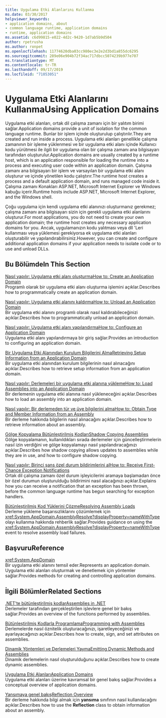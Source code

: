 ```yaml
---
title: Uygulama Etki Alanlarını Kullanma
ms.date: 03/30/2017
helpviewer_keywords:
- application domains, about
- common language runtime, application domains
- runtime, application domains
ms.assetid: c6d99815-e022-4d2c-9420-1d7ab5b9d504
author: rpetrusha
ms.author: ronpet
ms.openlocfilehash: 11774620dba03cc980ec3e2e2d3bd1a855dc6295
ms.sourcegitcommit: 289e06e904b72f34ac717dbcc5074239b977e707
ms.translationtype: MT
ms.contentlocale: tr-TR
ms.lasthandoff: 09/17/2019
ms.locfileid: "71053051"
---
```

# <a name="using-application-domains"></a><span data-ttu-id="017d9-102">Uygulama Etki Alanlarını Kullanma</span><span class="sxs-lookup"><span data-stu-id="017d9-102">Using Application Domains</span></span>

<span data-ttu-id="017d9-103">Uygulama etki alanları, ortak dil çalışma zamanı için bir yalıtım birimi sağlar.</span><span class="sxs-lookup"><span data-stu-id="017d9-103">Application domains provide a unit of isolation for the common language runtime.</span></span> <span data-ttu-id="017d9-104">Bunlar bir işlem içinde oluşturulup çalıştırılır.</span><span class="sxs-lookup"><span data-stu-id="017d9-104">They are created and run inside a process.</span></span> <span data-ttu-id="017d9-105">Uygulama etki alanları genellikle çalışma zamanının bir işleme yüklenmesi ve bir uygulama etki alanı içinde Kullanıcı kodu yürütmesi ile ilgili bir uygulama olan bir çalışma zamanı ana bilgisayarı tarafından oluşturulur.</span><span class="sxs-lookup"><span data-stu-id="017d9-105">Application domains are usually created by a runtime host, which is an application responsible for loading the runtime into a process and executing user code within an application domain.</span></span> <span data-ttu-id="017d9-106">Çalışma zamanı ana bilgisayarı bir işlem ve varsayılan bir uygulama etki alanı oluşturur ve içinde yönetilen kodu çalıştırır.</span><span class="sxs-lookup"><span data-stu-id="017d9-106">The runtime host creates a process and a default application domain, and runs managed code inside it.</span></span> <span data-ttu-id="017d9-107">Çalışma zamanı Konakları ASP.NET, Microsoft Internet Explorer ve Windows kabuğu içerir.</span><span class="sxs-lookup"><span data-stu-id="017d9-107">Runtime hosts include ASP.NET, Microsoft Internet Explorer, and the Windows shell.</span></span>  
  
<span data-ttu-id="017d9-108">Çoğu uygulama için kendi uygulama etki alanınızı oluşturmanız gerekmez; çalışma zamanı ana bilgisayarı sizin için gerekli uygulama etki alanlarını oluşturur.</span><span class="sxs-lookup"><span data-stu-id="017d9-108">For most applications, you do not need to create your own application domain; the runtime host creates any necessary application domains for you.</span></span> <span data-ttu-id="017d9-109">Ancak, uygulamanızın kodu yalıtması veya dll 'Leri kullanması veya yüklemesi gerekiyorsa ek uygulama etki alanları oluşturabilir ve yapılandırabilirsiniz.</span><span class="sxs-lookup"><span data-stu-id="017d9-109">However, you can create and configure additional application domains if your application needs to isolate code or to use and unload DLLs.</span></span>  
  
## <a name="in-this-section"></a><span data-ttu-id="017d9-110">Bu Bölümde</span><span class="sxs-lookup"><span data-stu-id="017d9-110">In This Section</span></span>  

[<span data-ttu-id="017d9-111">Nasıl yapılır: Uygulama etki alanı oluşturma</span><span class="sxs-lookup"><span data-stu-id="017d9-111">How to: Create an Application Domain</span></span>](how-to-create-an-application-domain.md)  
<span data-ttu-id="017d9-112">Programlı olarak bir uygulama etki alanı oluşturma işlemini açıklar.</span><span class="sxs-lookup"><span data-stu-id="017d9-112">Describes how to programmatically create an application domain.</span></span>  
  
[<span data-ttu-id="017d9-113">Nasıl yapılır: Uygulama etki alanını kaldırma</span><span class="sxs-lookup"><span data-stu-id="017d9-113">How to: Unload an Application Domain</span></span>](how-to-unload-an-application-domain.md)  
<span data-ttu-id="017d9-114">Bir uygulama etki alanını programlı olarak nasıl kaldırabileceğinizi açıklar.</span><span class="sxs-lookup"><span data-stu-id="017d9-114">Describes how to programmatically unload an application domain.</span></span>  
  
[<span data-ttu-id="017d9-115">Nasıl yapılır: Uygulama etki alanı yapılandırma</span><span class="sxs-lookup"><span data-stu-id="017d9-115">How to: Configure an Application Domain</span></span>](how-to-configure-an-application-domain.md)  
<span data-ttu-id="017d9-116">Uygulama etki alanı yapılandırmaya bir giriş sağlar.</span><span class="sxs-lookup"><span data-stu-id="017d9-116">Provides an introduction to configuring an application domain.</span></span>  
  
[<span data-ttu-id="017d9-117">Bir Uygulama Etki Alanından Kurulum Bilgilerini Alma</span><span class="sxs-lookup"><span data-stu-id="017d9-117">Retrieving Setup Information from an Application Domain</span></span>](retrieve-setup-information.md)  
<span data-ttu-id="017d9-118">Bir uygulama etki alanından kurulum bilgilerinin nasıl alınacağını açıklar.</span><span class="sxs-lookup"><span data-stu-id="017d9-118">Describes how to retrieve setup information from an application domain.</span></span>  
  
[<span data-ttu-id="017d9-119">Nasıl yapılır: Derlemeleri bir uygulama etki alanına yükleme</span><span class="sxs-lookup"><span data-stu-id="017d9-119">How to: Load Assemblies into an Application Domain</span></span>](how-to-load-assemblies-into-an-application-domain.md)  
<span data-ttu-id="017d9-120">Bir derlemenin uygulama etki alanına nasıl yükleneceğini açıklar.</span><span class="sxs-lookup"><span data-stu-id="017d9-120">Describes how to load an assembly into an application domain.</span></span>  
  
[<span data-ttu-id="017d9-121">Nasıl yapılır: Bir derlemeden tür ve üye bilgilerini alma</span><span class="sxs-lookup"><span data-stu-id="017d9-121">How to: Obtain Type and Member Information from an Assembly</span></span>](../reflection-and-codedom/get-type-member-information.md)  
<span data-ttu-id="017d9-122">Bir derleme hakkında bilgilerin nasıl alınacağını açıklar.</span><span class="sxs-lookup"><span data-stu-id="017d9-122">Describes how to retrieve information about an assembly.</span></span>  
  
[<span data-ttu-id="017d9-123">Gölge Kopyalama Bütünleştirilmiş Kodları</span><span class="sxs-lookup"><span data-stu-id="017d9-123">Shadow Copying Assemblies</span></span>](shadow-copy-assemblies.md)  
<span data-ttu-id="017d9-124">Gölge kopyalamanın, kullanıldıkları sırada derlemeler için güncelleştirmelerin nasıl izin verdiğini ve gölge kopyalamayı nasıl yapılandıracağınızı açıklar.</span><span class="sxs-lookup"><span data-stu-id="017d9-124">Describes how shadow copying allows updates to assemblies while they are in use, and how to configure shadow copying.</span></span>  
  
[<span data-ttu-id="017d9-125">Nasıl yapılır: Birinci şans özel durum bildirimlerini al</span><span class="sxs-lookup"><span data-stu-id="017d9-125">How to: Receive First-Chance Exception Notifications</span></span>](how-to-receive-first-chance-exception-notifications.md)  
<span data-ttu-id="017d9-126">Ortak dil çalışma zamanı özel durum işleyicilerini aramaya başlamadan önce bir özel durumun oluşturulduğu bildirimini nasıl alacağınızı açıklar.</span><span class="sxs-lookup"><span data-stu-id="017d9-126">Explains how you can receive a notification that an exception has been thrown, before the common language runtime has begun searching for exception handlers.</span></span>  
  
[<span data-ttu-id="017d9-127">Bütünleştirilmiş Kod Yüklerini Çözme</span><span class="sxs-lookup"><span data-stu-id="017d9-127">Resolving Assembly Loads</span></span>](../../standard/assembly/resolve-loads.md)  
<span data-ttu-id="017d9-128">Derleme yükleme başarısızlıklarını çözümlemek için <xref:System.AppDomain.AssemblyResolve?displayProperty=nameWithType> olayı kullanma hakkında rehberlik sağlar.</span><span class="sxs-lookup"><span data-stu-id="017d9-128">Provides guidance on using the <xref:System.AppDomain.AssemblyResolve?displayProperty=nameWithType> event to resolve assembly load failures.</span></span>  
  
## <a name="reference"></a><span data-ttu-id="017d9-129">Başvuru</span><span class="sxs-lookup"><span data-stu-id="017d9-129">Reference</span></span>  

<xref:System.AppDomain>  
<span data-ttu-id="017d9-130">Bir uygulama etki alanını temsil eder.</span><span class="sxs-lookup"><span data-stu-id="017d9-130">Represents an application domain.</span></span> <span data-ttu-id="017d9-131">Uygulama etki alanları oluşturmak ve denetlemek için yöntemler sağlar.</span><span class="sxs-lookup"><span data-stu-id="017d9-131">Provides methods for creating and controlling application domains.</span></span>  
  
## <a name="related-sections"></a><span data-ttu-id="017d9-132">İlgili Bölümler</span><span class="sxs-lookup"><span data-stu-id="017d9-132">Related Sections</span></span>  
[<span data-ttu-id="017d9-133">.NET’te bütünleştirilmiş kodlar</span><span class="sxs-lookup"><span data-stu-id="017d9-133">Assemblies in .NET</span></span>](../../standard/assembly/index.md)  
<span data-ttu-id="017d9-134">Derlemeler tarafından gerçekleştirilen işlevlere genel bir bakış sağlar.</span><span class="sxs-lookup"><span data-stu-id="017d9-134">Provides an overview of the functions performed by assemblies.</span></span>  
  
[<span data-ttu-id="017d9-135">Bütünleştirilmiş Kodlarla Programlama</span><span class="sxs-lookup"><span data-stu-id="017d9-135">Programming with Assemblies</span></span>](../../standard/assembly/program.md)  
<span data-ttu-id="017d9-136">Derlemelerde nasıl öznitelik oluşturacağınızı, işaretleyeceğinizi ve ayarlayacağınızı açıklar.</span><span class="sxs-lookup"><span data-stu-id="017d9-136">Describes how to create, sign, and set attributes on assemblies.</span></span>  
  
[<span data-ttu-id="017d9-137">Dinamik Yöntemleri ve Derlemeleri Yayma</span><span class="sxs-lookup"><span data-stu-id="017d9-137">Emitting Dynamic Methods and Assemblies</span></span>](../reflection-and-codedom/emitting-dynamic-methods-and-assemblies.md)  
<span data-ttu-id="017d9-138">Dinamik derlemelerin nasıl oluşturulduğunu açıklar.</span><span class="sxs-lookup"><span data-stu-id="017d9-138">Describes how to create dynamic assemblies.</span></span>  
  
[<span data-ttu-id="017d9-139">Uygulama Etki Alanları</span><span class="sxs-lookup"><span data-stu-id="017d9-139">Application Domains</span></span>](application-domains.md)  
<span data-ttu-id="017d9-140">Uygulama etki alanları üzerine kavramsal bir genel bakış sağlar.</span><span class="sxs-lookup"><span data-stu-id="017d9-140">Provides a conceptual overview of application domains.</span></span>  
  
[<span data-ttu-id="017d9-141">Yansımaya genel bakış</span><span class="sxs-lookup"><span data-stu-id="017d9-141">Reflection Overview</span></span>](../reflection-and-codedom/reflection.md)  
<span data-ttu-id="017d9-142">Bir derleme hakkında bilgi almak için **yansıma** sınıfının nasıl kullanılacağını açıklar.</span><span class="sxs-lookup"><span data-stu-id="017d9-142">Describes how to use the **Reflection** class to obtain information about an assembly.</span></span>
